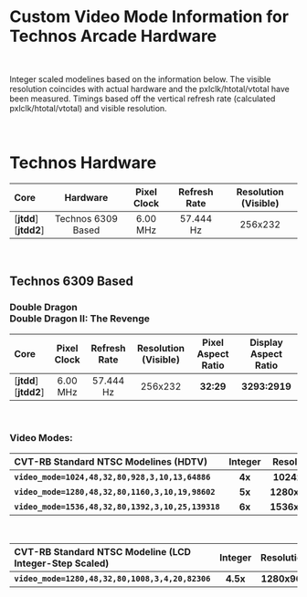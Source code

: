 
# Custom Video Mode Information for Technos Arcade Hardware

<br>

Integer scaled modelines based on the information below. The visible resolution coincides with actual hardware and the pxlclk/htotal/vtotal have been measured. Timings based off the vertical refresh rate (calculated pxlclk/htotal/vtotal) and visible resolution.

<br>

# Technos Hardware

| Core | Hardware | Pixel Clock | Refresh Rate | Resolution (Visible) |
|:--|:--:|:--:|:--:|:--:|
[**jtdd**]<br>[**jtdd2**] | Technos 6309 Based | 6.00 MHz | 57.444 Hz | 256x232 |

<br>

## Technos 6309 Based

### Double Dragon<br>Double Dragon II: The Revenge

| Core | Pixel Clock | Refresh Rate | Resolution (Visible) | Pixel Aspect Ratio | Display Aspect Ratio |
|:--|:--:|:--:|:--:|:--:|:--:|
[**jtdd**]<br>[**jtdd2**] | 6.00 MHz | 57.444 Hz | 256x232 | **32:29** | **3293:2919** |

<br>

### Video Modes:

| CVT-RB Standard NTSC Modelines (HDTV) | Integer | Resolution | Horizontal |
|:--|:--:|:--:|:--:|
**`video_mode=1024,48,32,80,928,3,10,13,64886`**    | **4x** | **1024x928**  | **4x** |
**`video_mode=1280,48,32,80,1160,3,10,19,98602`**   | **5x** | **1280x1160** | **5x** |
**`video_mode=1536,48,32,80,1392,3,10,25,139318`**  | **6x** | **1536x1392** | **6x** |

<br>

| CVT-RB Standard NTSC Modeline (LCD Integer-Step Scaled) | Integer | Resolution | Horizontal | vscale_mode |
|:--|:--:|:--:|:--:|:--:|
**`video_mode=1280,48,32,80,1008,3,4,20,82306`** | **4.5x** | **1280x968** | **5x** | **3** |

<br>
